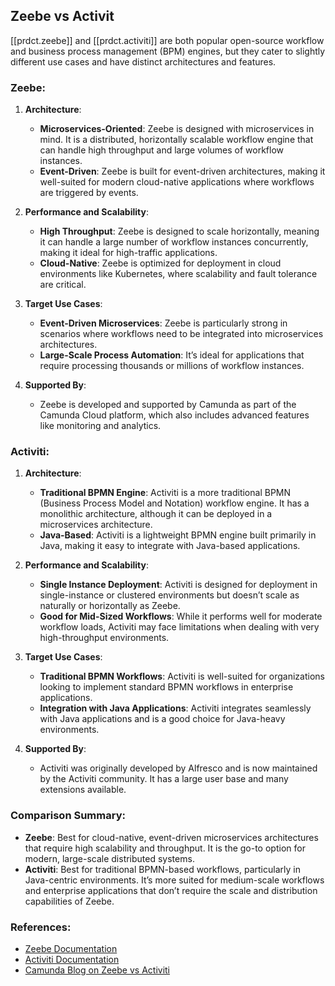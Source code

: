 
## Zeebe vs Activit

[[prdct.zeebe]] and [[prdct.activiti]] are both popular open-source workflow and business process management (BPM) engines, but they cater to slightly different use cases and have distinct architectures and features.

### Zeebe:
1. **Architecture**:
   - **Microservices-Oriented**: Zeebe is designed with microservices in mind. It is a distributed, horizontally scalable workflow engine that can handle high throughput and large volumes of workflow instances.
   - **Event-Driven**: Zeebe is built for event-driven architectures, making it well-suited for modern cloud-native applications where workflows are triggered by events.

2. **Performance and Scalability**:
   - **High Throughput**: Zeebe is designed to scale horizontally, meaning it can handle a large number of workflow instances concurrently, making it ideal for high-traffic applications.
   - **Cloud-Native**: Zeebe is optimized for deployment in cloud environments like Kubernetes, where scalability and fault tolerance are critical.

3. **Target Use Cases**:
   - **Event-Driven Microservices**: Zeebe is particularly strong in scenarios where workflows need to be integrated into microservices architectures.
   - **Large-Scale Process Automation**: It’s ideal for applications that require processing thousands or millions of workflow instances.

4. **Supported By**:
   - Zeebe is developed and supported by Camunda as part of the Camunda Cloud platform, which also includes advanced features like monitoring and analytics.

### Activiti:
1. **Architecture**:
   - **Traditional BPMN Engine**: Activiti is a more traditional BPMN (Business Process Model and Notation) workflow engine. It has a monolithic architecture, although it can be deployed in a microservices architecture.
   - **Java-Based**: Activiti is a lightweight BPMN engine built primarily in Java, making it easy to integrate with Java-based applications.

2. **Performance and Scalability**:
   - **Single Instance Deployment**: Activiti is designed for deployment in single-instance or clustered environments but doesn’t scale as naturally or horizontally as Zeebe.
   - **Good for Mid-Sized Workflows**: While it performs well for moderate workflow loads, Activiti may face limitations when dealing with very high-throughput environments.

3. **Target Use Cases**:
   - **Traditional BPMN Workflows**: Activiti is well-suited for organizations looking to implement standard BPMN workflows in enterprise applications.
   - **Integration with Java Applications**: Activiti integrates seamlessly with Java applications and is a good choice for Java-heavy environments.

4. **Supported By**:
   - Activiti was originally developed by Alfresco and is now maintained by the Activiti community. It has a large user base and many extensions available.

### Comparison Summary:
- **Zeebe**: Best for cloud-native, event-driven microservices architectures that require high scalability and throughput. It is the go-to option for modern, large-scale distributed systems.
- **Activiti**: Best for traditional BPMN-based workflows, particularly in Java-centric environments. It’s more suited for medium-scale workflows and enterprise applications that don’t require the scale and distribution capabilities of Zeebe.

### References:
- [Zeebe Documentation](https://docs.camunda.io/docs/components/zeebe/zeebe-overview/)
- [Activiti Documentation](https://www.activiti.org/documentation)
- [Camunda Blog on Zeebe vs Activiti](https://camunda.com/blog/)